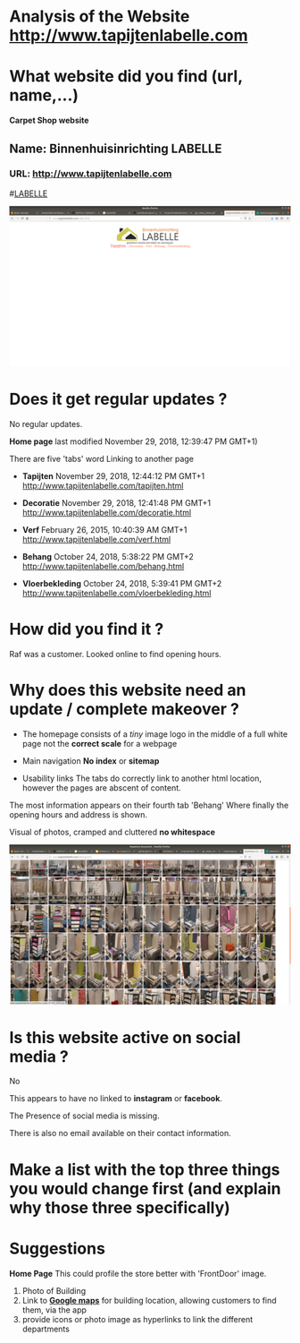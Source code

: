 # Analysis of the Website http://www.tapijtenlabelle.com

# What website did you find (url, name,...)
**Carpet Shop website**
## Name: Binnenhuisinrichting LABELLE 
### URL: http://www.tapijtenlabelle.com
#[LABELLE](http://www.tapijtenlabelle.com)

![Home Page](resources/Screenshot_homepage.png "too much white space") 
# Does it get regular updates ?
No regular updates.

__Home page__ last modified November 29, 2018, 12:39:47 PM GMT+1)

There are five 'tabs' word Linking to another page

* __Tapijten__ November 29, 2018, 12:44:12 PM GMT+1
http://www.tapijtenlabelle.com/tapijten.html

* __Decoratie__ November 29, 2018, 12:41:48 PM GMT+1
http://www.tapijtenlabelle.com/decoratie.html

* __Verf__ February 26, 2015, 10:40:39 AM GMT+1
http://www.tapijtenlabelle.com/verf.html

* __Behang__ October 24, 2018, 5:38:22 PM GMT+2
http://www.tapijtenlabelle.com/behang.html

* __Vloerbekleding__ October 24, 2018, 5:39:41 PM GMT+2
http://www.tapijtenlabelle.com/vloerbekleding.html

# How did you find it ?
Raf was a customer.
Looked online to find opening hours. 

# Why does this website need an update / complete makeover ?



* The homepage consists of a *tiny* image logo in the middle of a full white page
not the __correct scale__ for a webpage

* Main navigation 
**No index** or **sitemap**

* Usability links 
The tabs do correctly link to another html location, however the pages are abscent of content. 

The most information appears on their fourth tab 'Behang'
Where finally the opening hours and address is shown. 

Visual of photos, cramped and cluttered **no whitespace** 

![Home Page](resources/behang_screenshot.png "The lack of white space") 
 

# Is this website active on social media ?
No

This appears to have no linked to __instagram__ or __facebook__. 

The Presence of social media is missing.

There is also no email available on their contact information.

# Make a list with the top three things you would change first (and explain why those three specifically)
# Suggestions
__Home Page__ This could profile the store better with  'FrontDoor' image.

1. Photo of Building
2. Link to [**Google maps**](https://www.google.com/maps) for building location, allowing customers to find them, via the app
3. provide icons or photo image as hyperlinks to link the different departments

	
